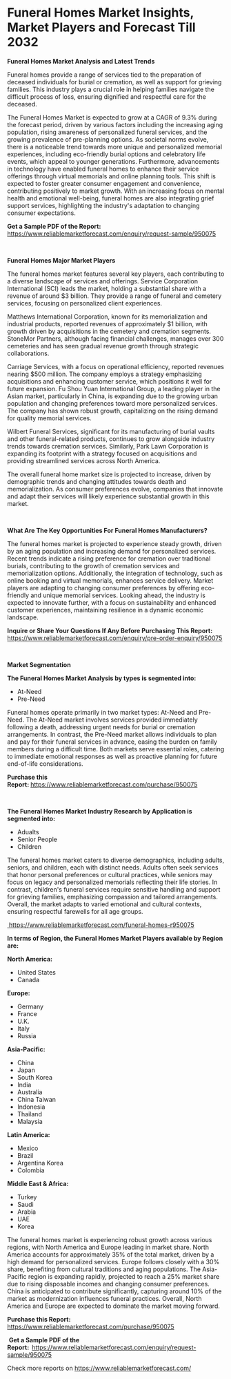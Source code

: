 <p><h1>Funeral Homes Market Insights, Market Players and Forecast Till 2032</h1></p><p><strong>Funeral Homes Market Analysis and Latest Trends</strong></p>
<p><p>Funeral homes provide a range of services tied to the preparation of deceased individuals for burial or cremation, as well as support for grieving families. This industry plays a crucial role in helping families navigate the difficult process of loss, ensuring dignified and respectful care for the deceased.</p><p>The Funeral Homes Market is expected to grow at a CAGR of 9.3% during the forecast period, driven by various factors including the increasing aging population, rising awareness of personalized funeral services, and the growing prevalence of pre-planning options. As societal norms evolve, there is a noticeable trend towards more unique and personalized memorial experiences, including eco-friendly burial options and celebratory life events, which appeal to younger generations. Furthermore, advancements in technology have enabled funeral homes to enhance their service offerings through virtual memorials and online planning tools. This shift is expected to foster greater consumer engagement and convenience, contributing positively to market growth. With an increasing focus on mental health and emotional well-being, funeral homes are also integrating grief support services, highlighting the industry's adaptation to changing consumer expectations.</p></p>
<p><strong>Get a Sample PDF of the Report:&nbsp;</strong> <a href="https://www.reliablemarketforecast.com/enquiry/request-sample/950075?utm_campaign=3046&utm_medium=2&utm_source=Github&utm_content=ia&utm_term=07032025&utm_id=funeral-homes">https://www.reliablemarketforecast.com/enquiry/request-sample/950075</a></p>
<p>&nbsp;</p>
<p><strong>Funeral Homes Major Market Players</strong></p>
<p><p>The funeral homes market features several key players, each contributing to a diverse landscape of services and offerings. Service Corporation International (SCI) leads the market, holding a substantial share with a revenue of around $3 billion. They provide a range of funeral and cemetery services, focusing on personalized client experiences.</p><p>Matthews International Corporation, known for its memorialization and industrial products, reported revenues of approximately $1 billion, with growth driven by acquisitions in the cemetery and cremation segments. StoneMor Partners, although facing financial challenges, manages over 300 cemeteries and has seen gradual revenue growth through strategic collaborations.</p><p>Carriage Services, with a focus on operational efficiency, reported revenues nearing $500 million. The company employs a strategy emphasizing acquisitions and enhancing customer service, which positions it well for future expansion. Fu Shou Yuan International Group, a leading player in the Asian market, particularly in China, is expanding due to the growing urban population and changing preferences toward more personalized services. The company has shown robust growth, capitalizing on the rising demand for quality memorial services.</p><p>Wilbert Funeral Services, significant for its manufacturing of burial vaults and other funeral-related products, continues to grow alongside industry trends towards cremation services. Similarly, Park Lawn Corporation is expanding its footprint with a strategy focused on acquisitions and providing streamlined services across North America.</p><p>The overall funeral home market size is projected to increase, driven by demographic trends and changing attitudes towards death and memorialization. As consumer preferences evolve, companies that innovate and adapt their services will likely experience substantial growth in this market.</p></p>
<p>&nbsp;</p>
<p><strong>What Are The Key Opportunities For Funeral Homes Manufacturers?</strong></p>
<p><p>The funeral homes market is projected to experience steady growth, driven by an aging population and increasing demand for personalized services. Recent trends indicate a rising preference for cremation over traditional burials, contributing to the growth of cremation services and memorialization options. Additionally, the integration of technology, such as online booking and virtual memorials, enhances service delivery. Market players are adapting to changing consumer preferences by offering eco-friendly and unique memorial services. Looking ahead, the industry is expected to innovate further, with a focus on sustainability and enhanced customer experiences, maintaining resilience in a dynamic economic landscape.</p></p>
<p><strong>Inquire or Share Your Questions If Any Before Purchasing This Report:</strong> <a href="https://www.reliablemarketforecast.com/enquiry/pre-order-enquiry/950075?utm_campaign=3046&utm_medium=2&utm_source=Github&utm_content=ia&utm_term=07032025&utm_id=funeral-homes">https://www.reliablemarketforecast.com/enquiry/pre-order-enquiry/950075</a></p>
<p>&nbsp;</p>
<p><strong>Market Segmentation</strong></p>
<p><strong>The Funeral Homes Market Analysis by types is segmented into:</strong></p>
<p><ul><li>At-Need</li><li>Pre-Need</li></ul></p>
<p><p>Funeral homes operate primarily in two market types: At-Need and Pre-Need. The At-Need market involves services provided immediately following a death, addressing urgent needs for burial or cremation arrangements. In contrast, the Pre-Need market allows individuals to plan and pay for their funeral services in advance, easing the burden on family members during a difficult time. Both markets serve essential roles, catering to immediate emotional responses as well as proactive planning for future end-of-life considerations.</p></p>
<p><strong>Purchase this Report:&nbsp;</strong><a href="https://www.reliablemarketforecast.com/purchase/950075?utm_campaign=3046&utm_medium=2&utm_source=Github&utm_content=ia&utm_term=07032025&utm_id=funeral-homes">https://www.reliablemarketforecast.com/purchase/950075</a></p>
<p>&nbsp;</p>
<p><strong>The Funeral Homes Market Industry Research by Application is segmented into:</strong></p>
<p><ul><li>Adualts</li><li>Senior People</li><li>Children</li></ul></p>
<p><p>The funeral homes market caters to diverse demographics, including adults, seniors, and children, each with distinct needs. Adults often seek services that honor personal preferences or cultural practices, while seniors may focus on legacy and personalized memorials reflecting their life stories. In contrast, children's funeral services require sensitive handling and support for grieving families, emphasizing compassion and tailored arrangements. Overall, the market adapts to varied emotional and cultural contexts, ensuring respectful farewells for all age groups.</p></p>
<p><a href="https://www.reliablemarketforecast.com/funeral-homes-r950075?utm_campaign=3046&utm_medium=2&utm_source=Github&utm_content=ia&utm_term=07032025&utm_id=funeral-homes">&nbsp;https://www.reliablemarketforecast.com/funeral-homes-r950075</a></p>
<p><strong>In terms of Region, the Funeral Homes Market Players available by Region are:</strong></p>
<p>
    <p> <strong> North America: </strong>
        <ul>
            <li>United States</li>
            <li>Canada</li>
        </ul>
        </p> 
    <p> <strong> Europe: </strong>
        <ul>
            <li>Germany</li>
            <li>France</li>
            <li>U.K.</li>
            <li>Italy</li>
            <li>Russia</li>
        </ul>
        </p> 
    <p> <strong> Asia-Pacific: </strong>
        <ul>
            <li>China</li>
            <li>Japan</li>
            <li>South Korea</li>
            <li>India</li>
            <li>Australia</li>
            <li>China Taiwan</li>
            <li>Indonesia</li>
            <li>Thailand</li>
            <li>Malaysia</li>
        </ul>
        </p> 
    <p> <strong> Latin America: </strong>
        <ul>
            <li>Mexico</li>
            <li>Brazil</li>
            <li>Argentina Korea</li>
            <li>Colombia</li>
        </ul>
        </p> 
    <p> <strong> Middle East & Africa: </strong>
        <ul>
            <li>Turkey</li>
            <li>Saudi</li>
            <li>Arabia</li>
            <li>UAE</li>
            <li>Korea</li>
        </ul>
    </p>
    </p>
<p><p>The funeral homes market is experiencing robust growth across various regions, with North America and Europe leading in market share. North America accounts for approximately 35% of the total market, driven by a high demand for personalized services. Europe follows closely with a 30% share, benefiting from cultural traditions and aging populations. The Asia-Pacific region is expanding rapidly, projected to reach a 25% market share due to rising disposable incomes and changing consumer preferences. China is anticipated to contribute significantly, capturing around 10% of the market as modernization influences funeral practices. Overall, North America and Europe are expected to dominate the market moving forward.</p></p>
<p><strong>Purchase this Report: </strong><a href="https://www.reliablemarketforecast.com/purchase/950075?utm_campaign=3046&utm_medium=2&utm_source=Github&utm_content=ia&utm_term=07032025&utm_id=funeral-homes">https://www.reliablemarketforecast.com/purchase/950075</a></p>
<p>&nbsp;<strong>Get a Sample PDF of the Report:&nbsp;&nbsp;</strong><a href="https://www.reliablemarketforecast.com/enquiry/request-sample/950075?utm_campaign=3046&utm_medium=2&utm_source=Github&utm_content=ia&utm_term=07032025&utm_id=funeral-homes">https://www.reliablemarketforecast.com/enquiry/request-sample/950075</a></p>
<p><strong></strong></p>
<p>Check more reports on <a href="https://www.reliablemarketforecast.com/?utm_campaign=3046&utm_medium=2&utm_source=Github&utm_content=ia&utm_term=07032025&utm_id=funeral-homes">https://www.reliablemarketforecast.com/</a></p>
